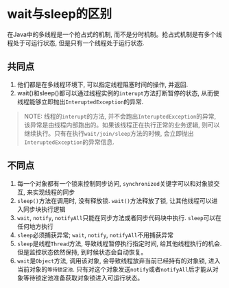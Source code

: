 # wait与sleep的区别

在Java中的多线程是一个抢占式的机制, 而不是分时机制。抢占式机制是有多个线程处于可运行状态, 但是只有一个线程处于运行状态.

## 共同点
1. 他们都是在多线程环境下, 可以指定线程阻塞时间的操作, 并返回.
2. wait()和sleep()都可以通过线程实例的`interupt`方法打断暂停的状态, 从而使线程能够立即抛出`InteruptedException`的异常.

> NOTE: 线程的`interupt`的方法, 并不会跑出`InteruptedException`的异常, 该异常是由线程内部跑出的。如果该线程正在执行正常的业务逻辑, 则可以继续执行。只有在执行`wait/join/sleep`方法的时候, 会立即抛出`InteruptedException`的异常信息.

## 不同点
1. 每一个对象都有一个锁来控制同步访问, `synchronized`关键字可以和对象锁交互, 来实现线程的同步
2. `sleep()`方法在调用时, 没有释放锁. `wait()`方法释放了锁, 让其他线程可以进入同步块执行逻辑
3. `wait`, `notify`, `notifyAll`只能在同步方法或者同步代码块中执行. `sleep`可以在任何地方执行
4. `sleep`必须捕获异常; `wait`, `notify`, `notifyAll`不用捕获异常
5. `sleep`是线程`Thread`方法, 导致线程暂停执行指定时间, 给其他线程执行的机会. 但是监控状态依然保持, 到时候状态会自动恢复。
6. `wait`是`Object`方法, 调用该对象, 会导致线程放弃当前已经持有的对象锁, 进入当前对象的`等待锁定池`. 只有对这个对象发送`notify`或者`notifyAll`后才能从对象等待锁定池准备获取对象锁进入可运行状态。
